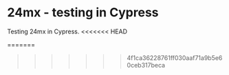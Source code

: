 # 24mx - testing in Cypress
Testing 24mx in Cypress.
<<<<<<< HEAD


=======
>>>>>>> 4f1ca36228761ff030aaf71a9b5e60ceb317beca
